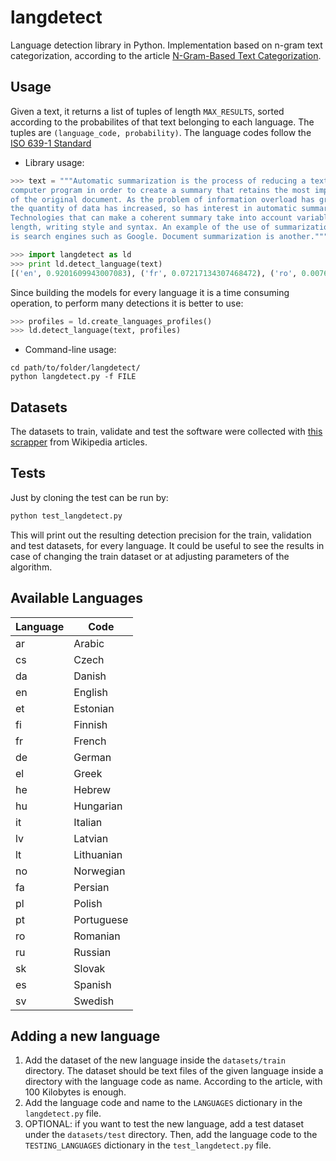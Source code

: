 # langdetect
Language detection library in Python. Implementation based on n-gram text categorization, according to the article [N-Gram-Based Text Categorization](http://odur.let.rug.nl/~vannoord/TextCat/textcat.pdf).

## Usage

Given a text, it returns a list of tuples of length `MAX_RESULTS`, sorted according to the probabilites of that text belonging to each language. The tuples are `(language_code, probability)`. The language codes follow the [ISO 639-1 Standard](https://www.w3schools.com/TAgs/ref_language_codes.asp)

- Library usage:

```python
>>> text = """Automatic summarization is the process of reducing a text document with a
computer program in order to create a summary that retains the most important points
of the original document. As the problem of information overload has grown, and as
the quantity of data has increased, so has interest in automatic summarization.
Technologies that can make a coherent summary take into account variables such as
length, writing style and syntax. An example of the use of summarization technology
is search engines such as Google. Document summarization is another."""

>>> import langdetect as ld
>>> print ld.detect_language(text)
[('en', 0.9201609943007083), ('fr', 0.07217134307468472), ('ro', 0.0076676626246070185)]
```

Since building the models for every language it is a time consuming operation, to perform many detections it is better to use:

```python
>>> profiles = ld.create_languages_profiles()
>>> ld.detect_language(text, profiles)
```

- Command-line usage:

```    
cd path/to/folder/langdetect/
python langdetect.py -f FILE
``` 

## Datasets
The datasets to train, validate and test the software were collected with [this scrapper](https://github.com/fedelopez77/langdetect/tree/master/datasets/wikiscrapper.py) from Wikipedia articles.

## Tests
Just by cloning the test can be run by:

```python
python test_langdetect.py
```

This will print out the resulting detection precision for the train, validation and test datasets, for every language. It could be useful to see the results in case of changing the train dataset or at adjusting parameters of the algorithm.

## Available Languages
| Language      | Code          |
| ------------- | ------------- |
| ar | Arabic |
| cs | Czech |
| da | Danish |
| en | English |
| et | Estonian |
| fi | Finnish |
| fr | French |
| de | German |
| el | Greek |
| he | Hebrew |
| hu | Hungarian |
| it | Italian |
| lv | Latvian |
| lt | Lithuanian |
| no | Norwegian |
| fa | Persian |
| pl | Polish |
| pt | Portuguese |
| ro | Romanian |
| ru | Russian |
| sk | Slovak |
| es | Spanish |
| sv | Swedish |


## Adding a new language
1. Add the dataset of the new language inside the `datasets/train` directory. The dataset should be text files of the given language inside a directory with the language code as name. According to the article, with 100 Kilobytes is enough.
2. Add the language code and name to the `LANGUAGES` dictionary in the `langdetect.py` file.
3. OPTIONAL: if you want to test the new language, add a test dataset under the `datasets/test` directory. Then, add the language code to the `TESTING_LANGUAGES` dictionary in the `test_langdetect.py` file.